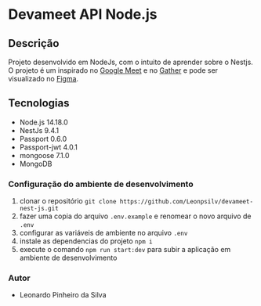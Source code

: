 # Devameet API Node.js

## Descrição
Projeto desenvolvido em NodeJs, com o intuito de aprender sobre o Nestjs.
O projeto é um inspirado no [Google Meet](https://meet.google.com
) e no [Gather](https://www.gather.town) e pode ser visualizado no [Figma](https://www.figma.com/file/mIXcu8SJWqi0ylVHtZn89a/Devameet-(Projeto-2023)).
 
## Tecnologias
* Node.js 14.18.0
* NestJs 9.4.1
* Passport 0.6.0
* Passport-jwt 4.0.1
* mongoose 7.1.0
* MongoDB 

### Configuração do ambiente de desenvolvimento

1. clonar o repositório `git clone https://github.com/Leonpsilv/devameet-nest-js.git` 
1. fazer uma copia do arquivo `.env.example` e renomear o novo arquivo de `.env`
1. configurar as variáveis de ambiente no arquivo `.env`
1. instale as dependencias do projeto `npm i`
1. execute o comando `npm run start:dev` para subir a aplicação em ambiente de desenvolvimento

### Autor
- Leonardo Pinheiro da Silva